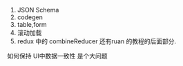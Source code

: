 1. JSON Schema  
2. codegen  
3. table,form  
4. 滚动加载  
5. redux 中的 combineReducer 还有ruan 的教程的后面部分.

如何保持 UI中数据一致性 是个大问题  
